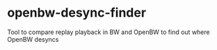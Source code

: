 # openbw-desync-finder
Tool to compare replay playback in BW and OpenBW to find out where OpenBW desyncs
